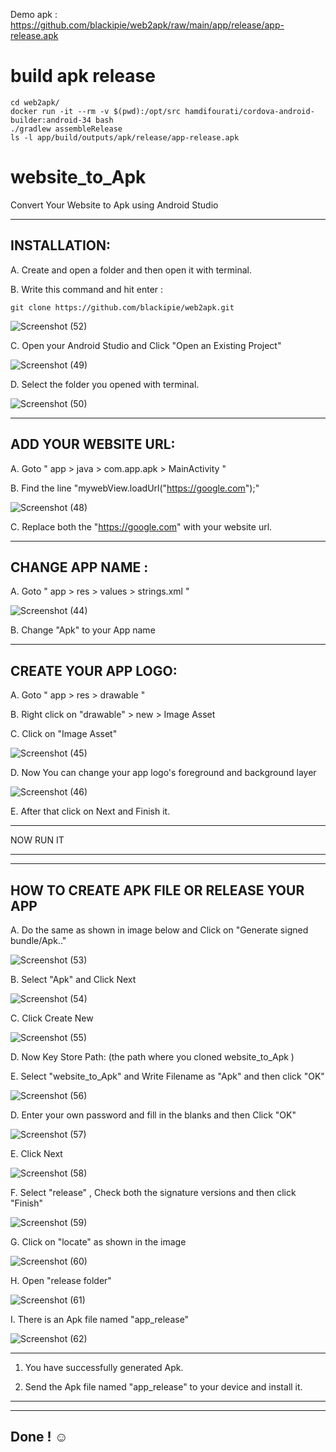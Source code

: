Demo apk : https://github.com/blackipie/web2apk/raw/main/app/release/app-release.apk

# build apk release
```
cd web2apk/
docker run -it --rm -v $(pwd):/opt/src hamdifourati/cordova-android-builder:android-34 bash
./gradlew assembleRelease
ls -l app/build/outputs/apk/release/app-release.apk
```

# website_to_Apk
Convert Your Website to Apk using Android Studio 

-------------------
INSTALLATION:
-------------------

A. Create and open a folder and then open it with terminal. 

B. Write this command and hit enter :

```
git clone https://github.com/blackipie/web2apk.git
```

![Screenshot (52)](https://user-images.githubusercontent.com/82350431/147269182-cf1c883c-a457-4c23-8ae6-a464cccdbaad.png)


C. Open your Android Studio and Click "Open an Existing Project"

![Screenshot (49)](https://user-images.githubusercontent.com/82350431/147267399-36de7366-90e4-4574-9421-3282a85097a5.png)

D. Select the folder you opened with terminal.

![Screenshot (50)](https://user-images.githubusercontent.com/82350431/147268957-34f53a84-c598-49a1-93a3-0e88ad44cafd.png)

-----------------------
ADD YOUR WEBSITE URL:
-----------------------

A. Goto " app > java > com.app.apk > MainActivity "

B. Find the line "mywebView.loadUrl("https://google.com");"

![Screenshot (48)](https://user-images.githubusercontent.com/82350431/147269740-cc37ffb0-4d6f-4b2b-ac09-6a8603cd939e.png)

C. Replace both the "https://google.com" with your website url.


----------------------------
CHANGE APP NAME :
----------------------------

A. Goto " app > res > values > strings.xml "

![Screenshot (44)](https://user-images.githubusercontent.com/82350431/147270409-45d841db-0679-42c4-91fb-92d7fc3a3a6e.png)

B. Change "Apk" to your App name

----------------------
CREATE YOUR APP LOGO:
----------------------

A. Goto " app > res > drawable "

B. Right click on "drawable" > new > Image Asset

C. Click on "Image Asset"

![Screenshot (45)](https://user-images.githubusercontent.com/82350431/147270823-b4c2b160-70db-43b2-b7b6-77c40fc15920.png)

D. Now You can change your app logo's foreground and background layer

![Screenshot (46)](https://user-images.githubusercontent.com/82350431/147271040-ce24d90c-ad24-4730-8a21-617a52971d18.png)

E. After that click on Next and Finish it.


_____________________________________

NOW RUN IT

_____________________________________


-------------------------------------------
HOW TO CREATE APK FILE OR RELEASE YOUR APP
-------------------------------------------

A. Do the same as shown in image below and Click on "Generate signed bundle/Apk.."

![Screenshot (53)](https://user-images.githubusercontent.com/82350431/147273663-042f2f6d-4498-4d0a-a781-16d5cddd38b2.png)

B. Select "Apk" and Click Next

![Screenshot (54)](https://user-images.githubusercontent.com/82350431/147273744-4f350ab3-d445-47f5-9d00-74b0ed2d7c93.png)

C. Click Create New

![Screenshot (55)](https://user-images.githubusercontent.com/82350431/147273928-6fcf8e93-2cb9-41c0-a312-9701c5cec17a.png)

D. Now Key Store Path: (the path where you cloned website_to_Apk )

E. Select "website_to_Apk" and Write Filename as "Apk" and then click "OK"

![Screenshot (56)](https://user-images.githubusercontent.com/82350431/147274762-e82b37f3-3fa1-4b36-b42f-ab0f2d98e35c.png)

D. Enter your own password and fill in the blanks and then Click "OK"

![Screenshot (57)](https://user-images.githubusercontent.com/82350431/147274885-6fbe8805-2c87-45ed-b1c2-ebebd9555bc8.png)

E. Click Next

![Screenshot (58)](https://user-images.githubusercontent.com/82350431/147275172-234320fa-d5a5-405a-9e03-d8a21779b5d0.png)

F. Select "release" , Check both the signature versions and then click "Finish"

![Screenshot (59)](https://user-images.githubusercontent.com/82350431/147275400-d1e389a8-e4fe-4eee-b168-ecb136e90f40.png)

G. Click on "locate" as shown in the image

![Screenshot (60)](https://user-images.githubusercontent.com/82350431/147275609-84b8bf1a-bb1d-4f07-b805-ffb08eda93a8.png)

H. Open "release folder"

![Screenshot (61)](https://user-images.githubusercontent.com/82350431/147275744-313b1773-a5fd-41aa-8056-938ec4fc39a8.png)

I. There is an Apk file named "app_release" 

![Screenshot (62)](https://user-images.githubusercontent.com/82350431/147275941-6f43d5ad-837f-4e8f-a2e5-b59b855baaeb.png)

_____________________________________

1. You have successfully generated Apk.

2. Send the Apk file named "app_release" to your device and install it.
_____________________________________

-------------------------------------
Done ! ☺ 
-------------------------------------


